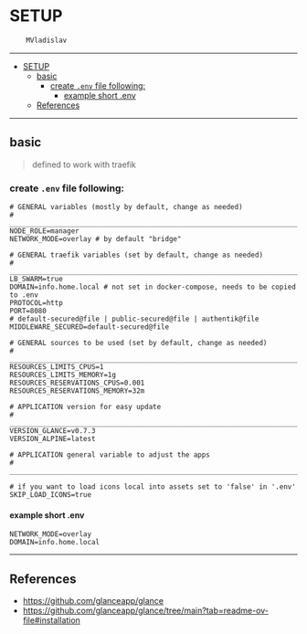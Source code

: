 # SETUP

```sh
    MVladislav
```

---

- [SETUP](#setup)
  - [basic](#basic)
    - [create `.env` file following:](#create-env-file-following)
      - [example short .env](#example-short-env)
  - [References](#references)

---

## basic

> defined to work with traefik

### create `.env` file following:

```env
# GENERAL variables (mostly by default, change as needed)
# ______________________________________________________________________________
NODE_ROLE=manager
NETWORK_MODE=overlay # by default "bridge"

# GENERAL traefik variables (set by default, change as needed)
# ______________________________________________________________________________
LB_SWARM=true
DOMAIN=info.home.local # not set in docker-compose, needs to be copied to .env
PROTOCOL=http
PORT=8080
# default-secured@file | public-secured@file | authentik@file
MIDDLEWARE_SECURED=default-secured@file

# GENERAL sources to be used (set by default, change as needed)
# ______________________________________________________________________________
RESOURCES_LIMITS_CPUS=1
RESOURCES_LIMITS_MEMORY=1g
RESOURCES_RESERVATIONS_CPUS=0.001
RESOURCES_RESERVATIONS_MEMORY=32m

# APPLICATION version for easy update
# ______________________________________________________________________________
VERSION_GLANCE=v0.7.3
VERSION_ALPINE=latest

# APPLICATION general variable to adjust the apps
# ______________________________________________________________________________

# if you want to load icons local into assets set to 'false' in '.env'
SKIP_LOAD_ICONS=true
```

#### example short .env

```env
NETWORK_MODE=overlay
DOMAIN=info.home.local
```

---

## References

- <https://github.com/glanceapp/glance>
- <https://github.com/glanceapp/glance/tree/main?tab=readme-ov-file#installation>
